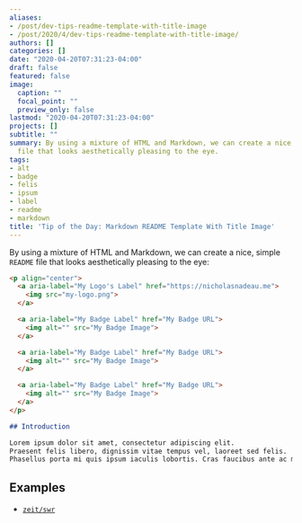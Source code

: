 ```yaml
---
aliases:
- /post/dev-tips-readme-template-with-title-image
- /post/2020/4/dev-tips-readme-template-with-title-image/
authors: []
categories: []
date: "2020-04-20T07:31:23-04:00"
draft: false
featured: false
image:
  caption: ""
  focal_point: ""
  preview_only: false
lastmod: "2020-04-20T07:31:23-04:00"
projects: []
subtitle: ""
summary: By using a mixture of HTML and Markdown, we can create a nice, simple `README`
  file that looks aesthetically pleasing to the eye.
tags:
- alt
- badge
- felis
- ipsum
- label
- readme
- markdown
title: 'Tip of the Day: Markdown README Template With Title Image'
---
```


By using a mixture of HTML and Markdown, we can create a nice, simple `README` file that looks aesthetically pleasing to the eye:

```markdown
<p align="center">
  <a aria-label="My Logo's Label" href="https://nicholasnadeau.me">
    <img src="my-logo.png">
  </a>

  <a aria-label="My Badge Label" href="My Badge URL">
    <img alt="" src="My Badge Image">
  </a>

  <a aria-label="My Badge Label" href="My Badge URL">
    <img alt="" src="My Badge Image">
  </a>

  <a aria-label="My Badge Label" href="My Badge URL">
    <img alt="" src="My Badge Image">
  </a>
</p>

## Introduction

Lorem ipsum dolor sit amet, consectetur adipiscing elit.
Praesent felis libero, dignissim vitae tempus vel, laoreet sed felis.
Phasellus porta mi quis ipsum iaculis lobortis. Cras faucibus ante ac massa cursus malesuada.

```

## Examples

- [`zeit/swr`](https://github.com/zeit/swr)